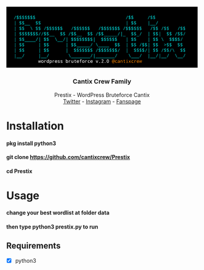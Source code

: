 <p align="center">
    <img src="https://github.com/cantixcrew/Prestix/blob/main/data/Screenshot_20210221-230638~2.png" alt="Cantix Crew logo">
  </a>
</p>

<h3 align="center">Cantix Crew Family</h3>

<p align="center">
  Prestix - WordPress Bruteforce Cantix
  <br>
  <a href="https://twitter.com/nenghaxor" title="twitter" target="_blank">Twitter</a> - <a href="https://instagram.com/cantixcr3w/" title="instagram" target="_blank">Instagram</a> - <a href="https://facebook.com/cantixcr3w/" title="Fanspage" target="_blank">Fanspage</a>
</p>


# Installation
#### pkg install python3
#### git clone https://github.com/cantixcrew/Prestix
#### cd Prestix

# Usage
#### change your best wordlist at folder data
#### then type python3 prestix.py to run


## Requirements
- [X] python3


